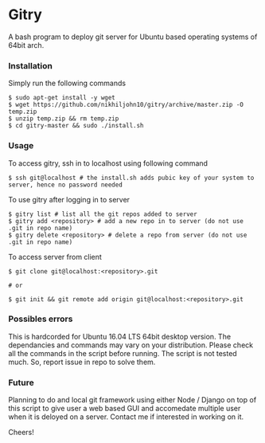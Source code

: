 # Gitry
A bash program to deploy git server for Ubuntu based operating systems of 64bit arch.

### Installation

Simply run the following commands
```
$ sudo apt-get install -y wget
$ wget https://github.com/nikhiljohn10/gitry/archive/master.zip -O temp.zip
$ unzip temp.zip && rm temp.zip
$ cd gitry-master && sudo ./install.sh
```

### Usage

To access gitry, ssh in to localhost using following command
```
$ ssh git@localhost # the install.sh adds pubic key of your system to server, hence no password needed
```

To use gitry after logging in to server
```
$ gitry list # list all the git repos added to server
$ gitry add <repository> # add a new repo in to server (do not use .git in repo name)
$ gitry delete <repository> # delete a repo from server (do not use .git in repo name)

```

To access server from client
```
$ git clone git@localhost:<repository>.git

# or 

$ git init && git remote add origin git@localhost:<repository>.git

```


### Possibles errors

This is hardcorded for Ubuntu 16.04 LTS 64bit desktop version. The dependancies and commands may vary on your distribution. Please check all the commands in the script before running. The script is not tested much. So, report issue in repo to solve them.


### Future

Planning to do and local git framework using either Node / Django on top of this script to give user a web based GUI and accomedate multiple user when it is deloyed on a server. Contact me if interested in working on it. 

Cheers!
